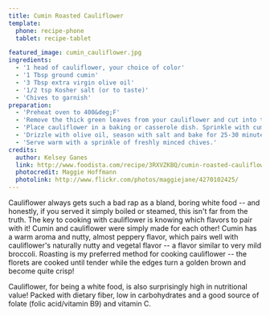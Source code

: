 ```yaml
---
title: Cumin Roasted Cauliflower
template:
  phone: recipe-phone
  tablet: recipe-tablet

featured_image: cumin_cauliflower.jpg
ingredients:
  - '1 head of cauliflower, your choice of color'
  - '1 Tbsp ground cumin'
  - '3 Tbsp extra virgin olive oil'
  - '1/2 tsp Kosher salt (or to taste)'
  - 'Chives to garnish'
preparation:
  - 'Preheat oven to 400&deg;F'
  - 'Remove the thick green leaves from your cauliflower and cut into tiny florets. I usually make my florets or slices 1-inch long and 1/4-inch thick.'
  - 'Place cauliflower in a baking or casserole dish. Sprinkle with cumin and shake or stir to coat the cauliflower.'
  - 'Drizzle with olive oil, season with salt and bake for 25-30 minutes or until the cauliflower is tender and edges are beginning to turn golden brown. I tend to "overcook" mine until the cauliflower is super crispy, but it is completely up to you!'
  - 'Serve warm with a sprinkle of freshly minced chives.'
credits:
  author: Kelsey Ganes
  link: http://www.foodista.com/recipe/3RXVZKBQ/cumin-roasted-cauliflower
  photocredit: Maggie Hoffmann
  photolink: http://www.flickr.com/photos/maggiejane/4270102425/
---
```


Cauliflower always gets such a bad rap as a bland, boring white food -- and honestly, if you served it simply boiled or steamed, this isn't far from the truth. The key to cooking with cauliflower is knowing which flavors to pair with it! Cumin and cauliflower were simply made for each other! Cumin has a warm aroma and nutty, almost peppery flavor, which pairs well with cauliflower's naturally nutty and vegetal flavor -- a flavor similar to very mild broccoli. Roasting is my preferred method for cooking cauliflower -- the florets are cooked until tender while the edges turn a golden brown and become quite crisp!

Cauliflower, for being a white food, is also surprisingly high in nutritional value! Packed with dietary fiber, low in carbohydrates and a good source of folate (folic acid/vitamin B9) and vitamin C.
